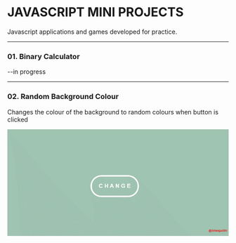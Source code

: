 # JAVASCRIPT MINI PROJECTS
Javascript applications and games developed for practice.

---
### 01. Binary Calculator
--in progress

---
### 02. Random Background Colour
Changes the colour of the background to random colours when button is clicked

![ Background colour changes when clicked](./working-gifs/02-rndm-bckgrnd-clr.gif "working")
